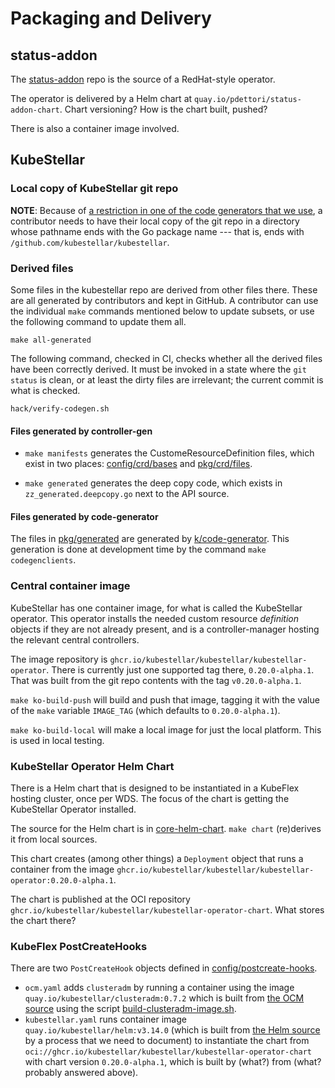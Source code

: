 # Packaging and Delivery

## status-addon

The [status-addon](https://github.ibm.com/dettori/status-addon) repo is the source of a RedHat-style operator. 

The operator is delivered by a Helm chart at `quay.io/pdettori/status-addon-chart`. Chart versioning? How is the chart built, pushed?

There is also a container image involved.

## KubeStellar

### Local copy of KubeStellar git repo

**NOTE**: Because of [a restriction in one of the code generators that
we
use](https://github.com/kubernetes/code-generator/blob/v0.28.2/kube_codegen.sh#L394-L395),
a contributor needs to have their local copy of the git repo in a
directory whose pathname ends with the Go package name --- that is,
ends with `/github.com/kubestellar/kubestellar`.

### Derived files

Some files in the kubestellar repo are derived from other files there. These are all generated by contributors and kept in GitHub. A contributor can use the individual `make` commands mentioned below to update subsets, or use the following command to update them all.

```
make all-generated
```

The following command, checked in CI, checks whether all the derived files have been correctly derived. It must be invoked in a state where the `git status` is clean, or at least the dirty files are irrelevant; the current commit is what is checked.

```
hack/verify-codegen.sh
```

#### Files generated by controller-gen

- `make manifests` generates the CustomeResourceDefinition files,
  which exist in two places:
  [config/crd/bases](../../../config/crd/bases) and
  [pkg/crd/files](../../../pkg/crd/files).

- `make generated` generates the deep copy code, which exists in
  `zz_generated.deepcopy.go` next to the API source.

#### Files generated by code-generator

The files in [pkg/generated](../../../pkg/generated) are generated by [k/code-generator](https://github.com/kubernetes/code-generator). This generation is done at development time by the command `make codegenclients`.

### Central container image

KubeStellar has one container image, for what is called the
KubeStellar operator. This operator installs the needed custom
resource _definition_ objects if they are not already present, and is
a controller-manager hosting the relevant central controllers.

The image repository is
`ghcr.io/kubestellar/kubestellar/kubestellar-operator`. There is
currently just one supported tag there, `0.20.0-alpha.1`. That was
built from the git repo contents with the tag `v0.20.0-alpha.1`.

`make ko-build-push` will build and push that image, tagging it with
the value of the `make` variable `IMAGE_TAG` (which defaults to
`0.20.0-alpha.1`).

`make ko-build-local` will make a local image for just the local
platform. This is used in local testing.

### KubeStellar Operator Helm Chart

There is a Helm chart that is designed to be instantiated in a KubeFlex hosting cluster, once per WDS. The focus of the chart is getting the KubeStellar Operator installed.

The source for the Helm chart is in
[core-helm-chart](../../../core-helm-chart). `make chart` (re)derives
it from local sources.

This chart creates (among other things) a `Deployment` object that runs a container from the image `ghcr.io/kubestellar/kubestellar/kubestellar-operator:0.20.0-alpha.1`.

The chart is published at the OCI repository
`ghcr.io/kubestellar/kubestellar/kubestellar-operator-chart`.  What
stores the chart there?

### KubeFlex PostCreateHooks

There are two `PostCreateHook` objects defined in [config/postcreate-hooks](../../../config/postcreate-hooks).

- `ocm.yaml` adds `clusteradm` by running a container using the image `quay.io/kubestellar/clusteradm:0.7.2` which is built from [the OCM source](https://github.com/open-cluster-management-io/clusteradm) using the script [build-clusteradm-image.sh](../../../hack/build-clusteradm-image.sh).
- `kubestellar.yaml` runs container image `quay.io/kubestellar/helm:v3.14.0` (which is built from [the Helm source](https://github.com/helm/helm/tree/v3.14.0) by a process that we need to document) to instantiate the chart from `oci://ghcr.io/kubestellar/kubestellar/kubestellar-operator-chart` with chart version `0.20.0-alpha.1`, which is built by (what?) from (what? probably answered above).
